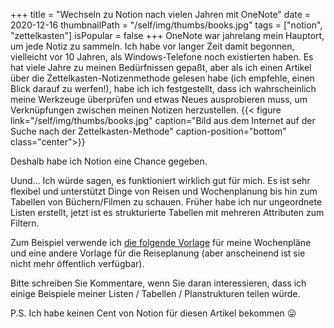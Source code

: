 +++
title = "Wechseln zu Notion nach vielen Jahren mit OneNote"
date = 2020-12-16
thumbnailPath = "/self/img/thumbs/books.jpg"
tags = ["notion", "zettelkasten"]
isPopular = false
+++
OneNote war jahrelang mein Hauptort, um jede Notiz zu sammeln.
Ich habe vor langer Zeit damit begonnen, vielleicht vor 10 Jahren, als Windows-Telefone noch existierten haben.
Es hat viele Jahre zu meinen Bedürfnissen gepaßt, 
aber als ich einen Artikel über die Zettelkasten-Notizenmethode gelesen habe
(ich empfehle, einen Blick darauf zu werfen!), habe ich ich festgestellt, 
dass ich wahrscheinlich meine Werkzeuge überprüfen und etwas Neues ausprobieren muss, 
um Verknüpfungen zwischen meinen Notizen herzustellen.
{{< figure link="/self/img/thumbs/books.jpg"
caption="Bild aus dem Internet auf der Suche nach der Zettelkasten-Methode"
caption-position="bottom"
class="center">}}

Deshalb habe ich Notion eine Chance gegeben.

Uund... Ich würde sagen, es funktioniert wirklich gut für mich.
Es ist sehr flexibel und unterstützt Dinge von Reisen und Wochenplanung bis hin zum Tabellen von Büchern/Filmen zu schauen.
Früher habe ich nur ungeordnete Listen erstellt, jetzt ist es strukturierte Tabellen mit mehreren Attributen zum Filtern.

Zum Beispiel verwende ich [die folgende Vorlage](https://notionpages.com/578/weekly-planning-template/)
für meine Wochenpläne und eine andere Vorlage für die Reiseplanung (aber anscheinend ist sie nicht mehr öffentlich verfügbar).

Bitte schreiben Sie Kommentare, wenn Sie daran interessieren, dass ich einige Beispiele meiner Listen / Tabellen / Planstrukturen teilen würde.

P.S. Ich habe keinen Cent von Notion für diesen Artikel bekommen 😛
